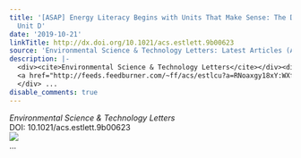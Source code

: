 ```yaml
---
title: '[ASAP] Energy Literacy Begins with Units That Make Sense: The Daily Energy
  Unit D'
date: '2019-10-21'
linkTitle: http://dx.doi.org/10.1021/acs.estlett.9b00623
source: 'Environmental Science & Technology Letters: Latest Articles (ACS Publications)'
description: |-
  <div><cite>Environmental Science & Technology Letters</cite></div><div>DOI: 10.1021/acs.estlett.9b00623</div><div class="feedflare">
  <a href="http://feeds.feedburner.com/~ff/acs/estlcu?a=RNoaxgy18xY:WXf6zWMxk-g:yIl2AUoC8zA"><img src="http://feeds.feedburner.com/~ff/acs/estlcu?d=yIl2AUoC8zA" border="0"></img></a>
  </div> ...
disable_comments: true
---
```

<div><cite>Environmental Science & Technology Letters</cite></div><div>DOI: 10.1021/acs.estlett.9b00623</div><div class="feedflare">
<a href="http://feeds.feedburner.com/~ff/acs/estlcu?a=RNoaxgy18xY:WXf6zWMxk-g:yIl2AUoC8zA"><img src="http://feeds.feedburner.com/~ff/acs/estlcu?d=yIl2AUoC8zA" border="0"></img></a>
</div> ...